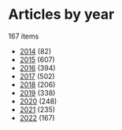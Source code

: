 # Articles by year
167 items

* [2014](year_2014.md) (82)
* [2015](year_2015.md) (607)
* [2016](year_2016.md) (394)
* [2017](year_2017.md) (502)
* [2018](year_2018.md) (206)
* [2019](year_2019.md) (338)
* [2020](year_2020.md) (248)
* [2021](year_2021.md) (235)
* [2022](year_2022.md) (167)

